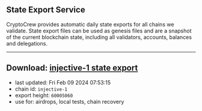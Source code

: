 ## State Export Service
CryptoCrew provides automatic daily state exports for all chains we validate. State export files can be used as genesis files and are a snapshot of the current blockchain state, including all validators, accounts, balances and delegations.

---
**Download: [injective-1 state export](https://dl.ccvalidators.com/SERVICE/injective/injective-1_export_60005060.json)**
---

- last updated: Fri Feb 09 2024 07:53:15
- chain id: `injective-1`
- export height: `60005060`
- use for: airdrops, local tests, chain recovery
